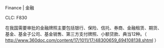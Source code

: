 Finance | 金融

CLC: F830

在我国需要审批的金融牌照主要包括银行、保险、信托、券商、金融租赁、期货、基金、基金子公司、基金销售、第三方支付牌照、小额贷款、典当12种。（ http://www.360doc.com/content/17/1011/17/48300659_694108138.shtml ）